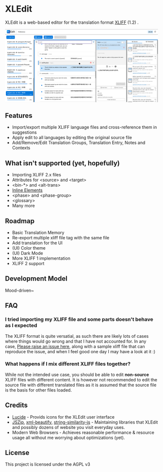 # XLEdit
XLEdit is a web-based editor for the translation format [XLIFF](https://en.wikipedia.org/wiki/XLIFF) (1.2) .

<img src="./assets/readme-preview.png">

## Features
- Import/export multiple XLIFF language files and cross-reference them in suggestions
- Apply edit to all languages by editing the original source file
- Add/Remove/Edit Translation Groups, Translation Entry, Notes and Contexts

## What isn't supported (yet, hopefully)
- Importing XLIFF 2.x files
- Attributes for &lt;source&gt; and &lt;target&gt;
- &lt;bin-*&gt; and &lt;alt-trans&gt;
- [Inline Elements](https://docs.oasis-open.org/xliff/v1.2/os/xliff-core.html#Struct_InLine)
- &lt;phase&gt; and &lt;phase-group&gt;
- &lt;glossary&gt;
- Many more

## Roadmap
- Basic Translation Memory
- Re-export multiple xliff file tag with the same file
- Add translation for the UI
- (UI) Color theme
- (UI) Dark Mode
- More XLIFF 1 implementation
- XLIFF 2 support

## Development Model
Mood-driven~

## FAQ
### I tried importing my XLIFF file and some parts doesn't behave as I expected
The XLIFF format is quite versatial, as such there are likely lots of cases where things would go wrong and that I have not accounted for.
In any case, [Please raise an issue here](https://github.com/Kenny-Hui/xledit/issues), along with a sample xliff file that can reproduce the issue, and when I feel good one day I may have a look at it :)

### What happens if I mix different XLIFF files together?
While not the intended use case, you should be able to edit **non-source** XLIFF files with different content.
It is however not recommended to edit the source file with different translated files as it is assumed that the source file is the basis for other files loaded.

## Credits
- [Lucide](https://github.com/lucide-icons/lucide) - Provids icons for the XLEdit user interface
- [JSZip](https://github.com/Stuk/jszip), [xml-beautify](https://github.com/riversun/xml-beautify), [string-similarity-js](https://www.npmjs.com/package/string-similarity-js) - Maintaining libraries that XLEdit and possibly dozens of website you visit everyday uses.
- Modern Web Browsers - Achieves reasonable performance & resource usage all without me worrying about optimizations (yet).

## License
This project is licensed under the AGPL v3
